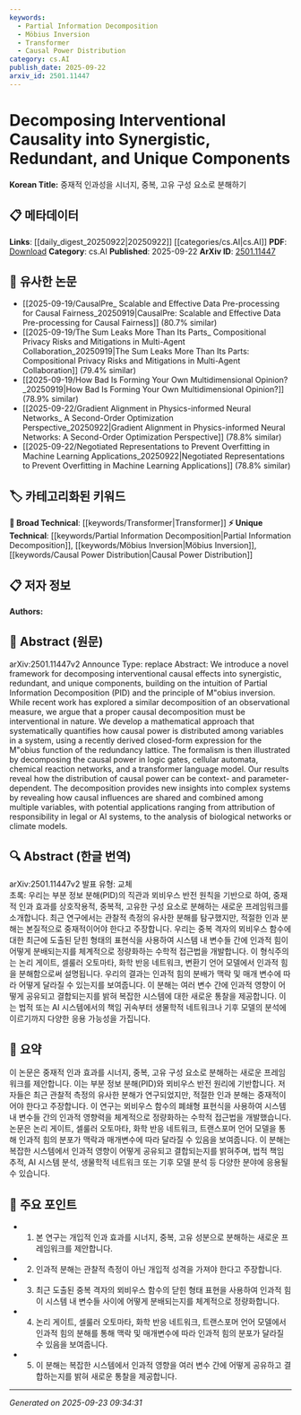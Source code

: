 ```yaml
---
keywords:
  - Partial Information Decomposition
  - Möbius Inversion
  - Transformer
  - Causal Power Distribution
category: cs.AI
publish_date: 2025-09-22
arxiv_id: 2501.11447
---
```


<!-- KEYWORD_LINKING_METADATA:
{
  "processed_timestamp": "2025-09-23T09:34:31.432982",
  "vocabulary_version": "1.0",
  "selected_keywords": [
    "Partial Information Decomposition",
    "Möbius Inversion",
    "Transformer",
    "Causal Power Distribution"
  ],
  "rejected_keywords": [],
  "similarity_scores": {
    "Partial Information Decomposition": 0.78,
    "Möbius Inversion": 0.72,
    "Transformer": 0.85,
    "Causal Power Distribution": 0.75
  },
  "extraction_method": "AI_prompt_based",
  "budget_applied": true,
  "candidates_json": {
    "candidates": [
      {
        "surface": "Partial Information Decomposition",
        "canonical": "Partial Information Decomposition",
        "aliases": [
          "PID"
        ],
        "category": "unique_technical",
        "rationale": "This concept is central to the paper's framework and offers a unique perspective on causal analysis.",
        "novelty_score": 0.75,
        "connectivity_score": 0.65,
        "specificity_score": 0.85,
        "link_intent_score": 0.78
      },
      {
        "surface": "Möbius inversion",
        "canonical": "Möbius Inversion",
        "aliases": [],
        "category": "unique_technical",
        "rationale": "Möbius inversion is a mathematical technique crucial for the decomposition method proposed.",
        "novelty_score": 0.7,
        "connectivity_score": 0.6,
        "specificity_score": 0.8,
        "link_intent_score": 0.72
      },
      {
        "surface": "Transformer language model",
        "canonical": "Transformer",
        "aliases": [
          "Transformer model"
        ],
        "category": "broad_technical",
        "rationale": "Transformers are widely used in AI and their inclusion helps link to broader AI concepts.",
        "novelty_score": 0.4,
        "connectivity_score": 0.9,
        "specificity_score": 0.65,
        "link_intent_score": 0.85
      },
      {
        "surface": "Causal power distribution",
        "canonical": "Causal Power Distribution",
        "aliases": [],
        "category": "unique_technical",
        "rationale": "Understanding how causal power is distributed is essential for analyzing complex systems.",
        "novelty_score": 0.65,
        "connectivity_score": 0.7,
        "specificity_score": 0.78,
        "link_intent_score": 0.75
      }
    ],
    "ban_list_suggestions": [
      "interventional",
      "causal effects",
      "complex systems"
    ]
  },
  "decisions": [
    {
      "candidate_surface": "Partial Information Decomposition",
      "resolved_canonical": "Partial Information Decomposition",
      "decision": "linked",
      "scores": {
        "novelty": 0.75,
        "connectivity": 0.65,
        "specificity": 0.85,
        "link_intent": 0.78
      }
    },
    {
      "candidate_surface": "Möbius inversion",
      "resolved_canonical": "Möbius Inversion",
      "decision": "linked",
      "scores": {
        "novelty": 0.7,
        "connectivity": 0.6,
        "specificity": 0.8,
        "link_intent": 0.72
      }
    },
    {
      "candidate_surface": "Transformer language model",
      "resolved_canonical": "Transformer",
      "decision": "linked",
      "scores": {
        "novelty": 0.4,
        "connectivity": 0.9,
        "specificity": 0.65,
        "link_intent": 0.85
      }
    },
    {
      "candidate_surface": "Causal power distribution",
      "resolved_canonical": "Causal Power Distribution",
      "decision": "linked",
      "scores": {
        "novelty": 0.65,
        "connectivity": 0.7,
        "specificity": 0.78,
        "link_intent": 0.75
      }
    }
  ]
}
-->

# Decomposing Interventional Causality into Synergistic, Redundant, and Unique Components

**Korean Title:** 중재적 인과성을 시너지, 중복, 고유 구성 요소로 분해하기

## 📋 메타데이터

**Links**: [[daily_digest_20250922|20250922]] [[categories/cs.AI|cs.AI]]
**PDF**: [Download](https://arxiv.org/pdf/2501.11447.pdf)
**Category**: cs.AI
**Published**: 2025-09-22
**ArXiv ID**: [2501.11447](https://arxiv.org/abs/2501.11447)

## 🔗 유사한 논문
- [[2025-09-19/CausalPre_ Scalable and Effective Data Pre-processing for Causal Fairness_20250919|CausalPre: Scalable and Effective Data Pre-processing for Causal Fairness]] (80.7% similar)
- [[2025-09-19/The Sum Leaks More Than Its Parts_ Compositional Privacy Risks and Mitigations in Multi-Agent Collaboration_20250919|The Sum Leaks More Than Its Parts: Compositional Privacy Risks and Mitigations in Multi-Agent Collaboration]] (79.4% similar)
- [[2025-09-19/How Bad Is Forming Your Own Multidimensional Opinion?_20250919|How Bad Is Forming Your Own Multidimensional Opinion?]] (78.9% similar)
- [[2025-09-22/Gradient Alignment in Physics-informed Neural Networks_ A Second-Order Optimization Perspective_20250922|Gradient Alignment in Physics-informed Neural Networks: A Second-Order Optimization Perspective]] (78.8% similar)
- [[2025-09-22/Negotiated Representations to Prevent Overfitting in Machine Learning Applications_20250922|Negotiated Representations to Prevent Overfitting in Machine Learning Applications]] (78.8% similar)

## 🏷️ 카테고리화된 키워드
**🧠 Broad Technical**: [[keywords/Transformer|Transformer]]
**⚡ Unique Technical**: [[keywords/Partial Information Decomposition|Partial Information Decomposition]], [[keywords/Möbius Inversion|Möbius Inversion]], [[keywords/Causal Power Distribution|Causal Power Distribution]]

## 📋 저자 정보

**Authors:** 

## 📄 Abstract (원문)

arXiv:2501.11447v2 Announce Type: replace 
Abstract: We introduce a novel framework for decomposing interventional causal effects into synergistic, redundant, and unique components, building on the intuition of Partial Information Decomposition (PID) and the principle of M\"obius inversion. While recent work has explored a similar decomposition of an observational measure, we argue that a proper causal decomposition must be interventional in nature. We develop a mathematical approach that systematically quantifies how causal power is distributed among variables in a system, using a recently derived closed-form expression for the M\"obius function of the redundancy lattice. The formalism is then illustrated by decomposing the causal power in logic gates, cellular automata, chemical reaction networks, and a transformer language model. Our results reveal how the distribution of causal power can be context- and parameter-dependent. The decomposition provides new insights into complex systems by revealing how causal influences are shared and combined among multiple variables, with potential applications ranging from attribution of responsibility in legal or AI systems, to the analysis of biological networks or climate models.

## 🔍 Abstract (한글 번역)

arXiv:2501.11447v2 발표 유형: 교체  
초록: 우리는 부분 정보 분해(PID)의 직관과 뫼비우스 반전 원칙을 기반으로 하여, 중재적 인과 효과를 상호작용적, 중복적, 고유한 구성 요소로 분해하는 새로운 프레임워크를 소개합니다. 최근 연구에서는 관찰적 측정의 유사한 분해를 탐구했지만, 적절한 인과 분해는 본질적으로 중재적이어야 한다고 주장합니다. 우리는 중복 격자의 뫼비우스 함수에 대한 최근에 도출된 닫힌 형태의 표현식을 사용하여 시스템 내 변수들 간에 인과적 힘이 어떻게 분배되는지를 체계적으로 정량화하는 수학적 접근법을 개발합니다. 이 형식주의는 논리 게이트, 셀룰러 오토마타, 화학 반응 네트워크, 변환기 언어 모델에서 인과적 힘을 분해함으로써 설명됩니다. 우리의 결과는 인과적 힘의 분배가 맥락 및 매개 변수에 따라 어떻게 달라질 수 있는지를 보여줍니다. 이 분해는 여러 변수 간에 인과적 영향이 어떻게 공유되고 결합되는지를 밝혀 복잡한 시스템에 대한 새로운 통찰을 제공합니다. 이는 법적 또는 AI 시스템에서의 책임 귀속부터 생물학적 네트워크나 기후 모델의 분석에 이르기까지 다양한 응용 가능성을 가집니다.

## 📝 요약

이 논문은 중재적 인과 효과를 시너지, 중복, 고유 구성 요소로 분해하는 새로운 프레임워크를 제안합니다. 이는 부분 정보 분해(PID)와 뫼비우스 반전 원리에 기반합니다. 저자들은 최근 관찰적 측정의 유사한 분해가 연구되었지만, 적절한 인과 분해는 중재적이어야 한다고 주장합니다. 이 연구는 뫼비우스 함수의 폐쇄형 표현식을 사용하여 시스템 내 변수들 간의 인과적 영향력을 체계적으로 정량화하는 수학적 접근법을 개발했습니다. 논문은 논리 게이트, 셀룰러 오토마타, 화학 반응 네트워크, 트랜스포머 언어 모델을 통해 인과적 힘의 분포가 맥락과 매개변수에 따라 달라질 수 있음을 보여줍니다. 이 분해는 복잡한 시스템에서 인과적 영향이 어떻게 공유되고 결합되는지를 밝혀주며, 법적 책임 추적, AI 시스템 분석, 생물학적 네트워크 또는 기후 모델 분석 등 다양한 분야에 응용될 수 있습니다.

## 🎯 주요 포인트

- 1. 본 연구는 개입적 인과 효과를 시너지, 중복, 고유 성분으로 분해하는 새로운 프레임워크를 제안합니다.
- 2. 인과적 분해는 관찰적 측정이 아닌 개입적 성격을 가져야 한다고 주장합니다.
- 3. 최근 도출된 중복 격자의 뫼비우스 함수의 닫힌 형태 표현을 사용하여 인과적 힘이 시스템 내 변수들 사이에 어떻게 분배되는지를 체계적으로 정량화합니다.
- 4. 논리 게이트, 셀룰러 오토마타, 화학 반응 네트워크, 트랜스포머 언어 모델에서 인과적 힘의 분해를 통해 맥락 및 매개변수에 따라 인과적 힘의 분포가 달라질 수 있음을 보여줍니다.
- 5. 이 분해는 복잡한 시스템에서 인과적 영향을 여러 변수 간에 어떻게 공유하고 결합하는지를 밝혀 새로운 통찰을 제공합니다.


---

*Generated on 2025-09-23 09:34:31*